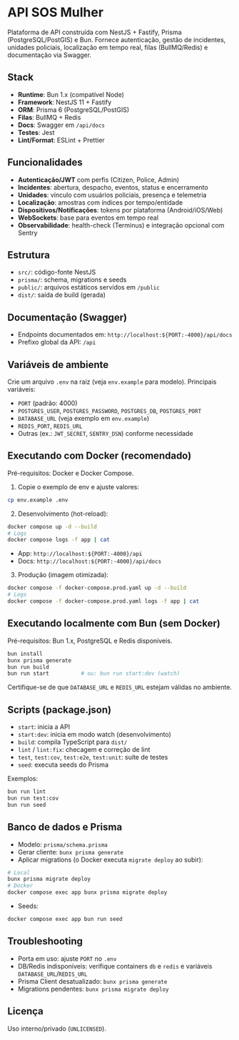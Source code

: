 # API SOS Mulher

Plataforma de API construída com NestJS + Fastify, Prisma (PostgreSQL/PostGIS) e Bun. Fornece autenticação, gestão de incidentes, unidades policiais, localização em tempo real, filas (BullMQ/Redis) e documentação via Swagger.

## Stack
- **Runtime**: Bun 1.x (compatível Node)
- **Framework**: NestJS 11 + Fastify
- **ORM**: Prisma 6 (PostgreSQL/PostGIS)
- **Filas**: BullMQ + Redis
- **Docs**: Swagger em `/api/docs`
- **Testes**: Jest
- **Lint/Format**: ESLint + Prettier

## Funcionalidades
- **Autenticação/JWT** com perfis (Citizen, Police, Admin)
- **Incidentes**: abertura, despacho, eventos, status e encerramento
- **Unidades**: vínculo com usuários policiais, presença e telemetria
- **Localização**: amostras com índices por tempo/entidade
- **Dispositivos/Notificações**: tokens por plataforma (Android/iOS/Web)
- **WebSockets**: base para eventos em tempo real
- **Observabilidade**: health-check (Terminus) e integração opcional com Sentry

## Estrutura
- `src/`: código-fonte NestJS
- `prisma/`: schema, migrations e seeds
- `public/`: arquivos estáticos servidos em `/public`
- `dist/`: saída de build (gerada)

## Documentação (Swagger)
- Endpoints documentados em: `http://localhost:${PORT:-4000}/api/docs`
- Prefixo global da API: `/api`

## Variáveis de ambiente
Crie um arquivo `.env` na raiz (veja `env.example` para modelo). Principais variáveis:
- `PORT` (padrão: 4000)
- `POSTGRES_USER`, `POSTGRES_PASSWORD`, `POSTGRES_DB`, `POSTGRES_PORT`
- `DATABASE_URL` (veja exemplo em `env.example`)
- `REDIS_PORT`, `REDIS_URL`
- Outras (ex.: `JWT_SECRET`, `SENTRY_DSN`) conforme necessidade

## Executando com Docker (recomendado)
Pré-requisitos: Docker e Docker Compose.

1) Copie o exemplo de env e ajuste valores:
```bash
cp env.example .env
```

2) Desenvolvimento (hot-reload):
```bash
docker compose up -d --build
# Logs
docker compose logs -f app | cat
```
- App: `http://localhost:${PORT:-4000}/api`
- Docs: `http://localhost:${PORT:-4000}/api/docs`

3) Produção (imagem otimizada):
```bash
docker compose -f docker-compose.prod.yaml up -d --build
# Logs
docker compose -f docker-compose.prod.yaml logs -f app | cat
```

## Executando localmente com Bun (sem Docker)
Pré-requisitos: Bun 1.x, PostgreSQL e Redis disponíveis.
```bash
bun install
bunx prisma generate
bun run build
bun run start          # ou: bun run start:dev (watch)
```
Certifique-se de que `DATABASE_URL` e `REDIS_URL` estejam válidas no ambiente.

## Scripts (package.json)
- `start`: inicia a API
- `start:dev`: inicia em modo watch (desenvolvimento)
- `build`: compila TypeScript para `dist/`
- `lint` / `lint:fix`: checagem e correção de lint
- `test`, `test:cov`, `test:e2e`, `test:unit`: suíte de testes
- `seed`: executa seeds do Prisma

Exemplos:
```bash
bun run lint
bun run test:cov
bun run seed
```

## Banco de dados e Prisma
- Modelo: `prisma/schema.prisma`
- Gerar cliente: `bunx prisma generate`
- Aplicar migrations (o Docker executa `migrate deploy` ao subir):
```bash
# Local
bunx prisma migrate deploy
# Docker
docker compose exec app bunx prisma migrate deploy
```
- Seeds:
```bash
docker compose exec app bun run seed
```

## Troubleshooting
- Porta em uso: ajuste `PORT` no `.env`
- DB/Redis indisponíveis: verifique containers `db` e `redis` e variáveis `DATABASE_URL`/`REDIS_URL`
- Prisma Client desatualizado: `bunx prisma generate`
- Migrations pendentes: `bunx prisma migrate deploy`

## Licença
Uso interno/privado (`UNLICENSED`).
